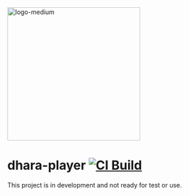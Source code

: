 <img width="300" height="300" alt="logo-medium" src="https://github.com/user-attachments/assets/271e27f9-3b45-41fe-8d98-d4968212756b" />

# dhara-player  [![CI Build](https://github.com/dsoma/dhara-player/actions/workflows/build.yml/badge.svg)](https://github.com/dsoma/dhara-player/actions/workflows/build.yml)

This project is in development and not ready for test or use.
